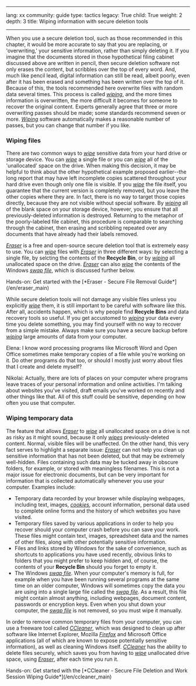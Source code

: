 

---

lang: xx
community: guide
type: tactics
legacy: True
child: True
weight: 2
depth: 3
title: Wiping information with secure deletion tools

---

When you use a secure deletion tool, such as those recommended in this chapter, it would be more accurate to say that you are replacing, or 'overwriting,' your sensitive information, rather than simply deleting it. If you imagine that the documents stored in those hypothetical filing cabinet discussed above are written in pencil, then secure deletion software not only erases the content, but scribbles over the top of every word. And, much like pencil lead, digital information can still be read, albeit poorly, even after it has been erased and something has been written over the top of it. Because of this, the tools recommended here overwrite files with random data several times. This process is called [*wiping*](/en/glossary#Wiping), and the more times information is overwritten, the more difficult it becomes for someone to recover the original content. Experts generally agree that three or more overwriting passes should be made; some standards recommend seven or more. [*Wiping*](/en/glossary#Wiping) software automatically makes a reasonable number of passes, but you can change that number if you like.

### Wiping files ### 

There are two common ways to [*wipe*](/en/glossary#Wiping) sensitive data from your hard drive or storage device. You can [*wipe*](/en/glossary#Wiping) a single file or you can [*wipe*](/en/glossary#Wiping) all of the 'unallocated' space on the drive. When making this decision, it may be helpful to think about the other hypothetical example proposed earlier--the long report that may have left incomplete copies scattered throughout your hard drive even though only one file is visible. If you [*wipe*](/en/glossary#Wiping) the file itself, you guarantee that the current version is completely removed, but you leave the other copies where they are. In fact, there is no way to target those copies directly, because they are not visible without special software. By [*wiping*](/en/glossary#Wiping) all of the blank space on your storage device, however, you ensure that all previously-deleted information is destroyed. Returning to the metaphor of the poorly-labeled file cabinet, this procedure is comparable to searching through the cabinet, then erasing and scribbling repeated over any documents that have already had their labels removed.

[*Eraser*](/en/glossary#Eraser) is a free and open-source secure deletion tool that is extremely easy to use. You can [*wipe*](/en/glossary#Wiping) files with [*Eraser*](/en/glossary#Eraser) in three different ways: by selecting a single file, by selcting the contents of the **Recycle Bin**, or by [*wiping*](/en/glossary#Wiping) all unallocated space on the drive. [*Eraser*](/en/glossary#Eraser) can also [*wipe*](/en/glossary#Wiping) the contents of the Windows [*swap file*](/en/glossary#Swap_file), which is discussed further below.

<div class="getstarted" markdown="1">
Hands-on: Get started with the [*Eraser - Secure File Removal Guide*](/en/eraser_main)
</div>

While secure deletion tools will not damage any visible files unless you explicitly [*wipe*](/en/glossary#Wiping) them, it is still important to be careful with software like this. After all, accidents happen, which is why people find **Recycle Bins** and data recovery tools so useful. If you get accustomed to [*wiping*](/en/glossary#Wiping) your data every time you delete something, you may find yourself with no way to recover from a simple mistake. Always make sure you have a secure backup before [*wiping*](/en/glossary#Wiping) large amounts of data from your computer.

<div class="background" markdown="1">
Elena: I know word processing programs like Microsoft Word and Open Office sometimes make temporary copies of a file while you're working on it. Do other programs do that too, or should I mostly just worry about files that I create and delete myself?

Nikolai: Actually, there are lots of places on your computer where programs leave traces of your personal information and online activities. I'm talking about websites you've visited, draft emails you've worked on recently and other things like that. All of this stuff could be sensitive, depending on how often you use that
computer.
</div>

### Wiping temporary data ###

The feature that allows [*Eraser*](/en/glossary#Eraser) to [*wipe*](/en/glossary#Wiping) all unallocated space on a drive is not as risky as it might sound, because it only [*wipes*](/en/glossary#Wiping) previously-deleted content. Normal, visible files will be unaffected. On the other hand, this very fact serves to highlight a separate issue: [*Eraser*](/en/glossary#Eraser) can not help you clean up sensitive information that has not been deleted, but that may be extremely well-hidden. Files containing such data may be tucked away in obscure folders, for example, or stored with meaningless filenames. This is not a major issue for electronic documents, but can be very important for information that is collected automatically whenever you use your computer. Examples include:

- Temporary data recorded by your browser while displaying webpages, including text, images, [*cookies*](/en/glossary#Cookie), account information, personal data used to complete online forms and the history of which websites you have visited.
- Temporary files saved by various applications in order to help you recover should your computer crash before you can save your work. These files might contain text, images, spreadsheet data and the names of other files, along with other potentially sensitive information.
- Files and links stored by Windows for the sake of convenience, such as shortcuts to applications you have used recently, obvious links to folders that you might prefer to keep hidden and, of course, the contents of your <b>Recycle Bin</b> should you forget to empty it.
- The Windows [*swap file*](/en/glossary#Swap_file). When your computer's memory is full, for example when you have been running several programs at the same time on an older computer, Windows will sometimes copy the data you are using into a single large file called the [*swap file*](/en/glossary#Swap_file). As a result, this file might contain almost anything, including webpages, document content, passwords or encryption keys. Even when you shut down your computer, the [*swap file*](/en/glossary#Swap_file) is not removed, so you must wipe it manually.

In order to remove common temporary files from your computer, you can use a freeware tool called [*CCleaner*](/en/glossary#CCleaner), which was designed to clean up after software like Internet Explorer, Mozilla [*Firefox*](/en/glossary#Firefox) and Microsoft Office applications (all of which are known to expose potentially sensitive information), as well as cleaning Windows itself. [*CCleaner*](/en/glossary#CCleaner) has the ability to delete files securely, which saves you from having to [*wipe*](/en/glossary#Wiping) unallocated drive space, using [*Eraser*](/en/glossary#Eraser), after each time you run it.

<div class="getstarted" markdown="1">
Hands-on: Get started with the [*CCleaner  - Secure File Deletion and Work Session Wiping Guide*](/en/ccleaner_main)
</div>


